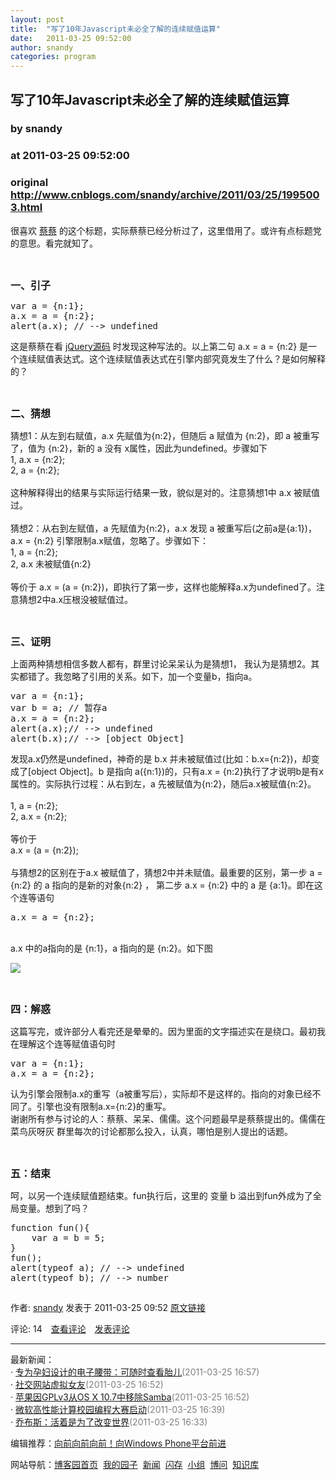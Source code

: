 ```yaml
---
layout: post
title:  "写了10年Javascript未必全了解的连续赋值运算"
date:   2011-03-25 09:52:00
author: snandy
categories: program
---
```


## 写了10年Javascript未必全了解的连续赋值运算
### by snandy
### at 2011-03-25 09:52:00
### original <http://www.cnblogs.com/snandy/archive/2011/03/25/1995003.html>

<p><p>很喜欢 <a href="http://cmc3.cn/">蔡蔡</a> 的这个标题，实际蔡蔡已经分析过了，这里借用了。或许有点标题党的意思。看完就知了。</p>
<br>
<p><span style="font-size:16px"><strong>一、引子</strong></span></p>
<div>
<pre>var a = {n:1};
a.x = a = {n:2};
alert(a.x); // --&gt; undefined
</pre>
</div>
<p>这是蔡蔡在看 <a href="http://cmc3.cn/n/2010/10/12/217.html">jQuery源码</a> 时发现这种写法的。以上第二句 a.x = a = {n:2} 是一个连续赋值表达式。这个连续赋值表达式在引擎内部究竟发生了什么？是如何解释的？</p>
<br>
<p><span style="font-size:16px"><strong>二、猜想</strong></span></p>
<p>猜想1：从左到右赋值，a.x 先赋值为{n:2}，但随后 a 赋值为 {n:2}，即  a 被重写了，值为 {n:2}，新的 a 没有 x属性，因此为undefined。步骤如下<br>1, a.x = {n:2};<br>2, a = {n:2};<br><br>这种解释得出的结果与实际运行结果一致，貌似是对的。注意猜想1中 a.x 被赋值过。<br><br>猜想2：从右到左赋值，a 先赋值为{n:2}，a.x 发现 a 被重写后(之前a是{a:1})，a.x = {n:2} 引擎限制a.x赋值，忽略了。步骤如下：<br>1, a = {n:2};<br>2, a.x 未被赋值{n:2}<br><br>等价于 a.x = (a = {n:2})，即执行了第一步，这样也能解释a.x为undefined了。注意猜想2中a.x压根没被赋值过。</p>
<br>
<p><span style="font-size:16px"><strong>三、证明</strong></span></p>
<p>上面两种猜想相信多数人都有，群里讨论呆呆认为是猜想1， 我认为是猜想2。其实都错了。我忽略了引用的关系。如下，加一个变量b，指向a。</p>
<div>
<pre>var a = {n:1};
var b = a; // 暂存a
a.x = a = {n:2};
alert(a.x);// --&gt; undefined
alert(b.x);// --&gt; [object Object]
</pre>
</div>
<p>发现a.x仍然是undefined，神奇的是 b.x 并未被赋值过(比如：b.x={n:2})，却变成了[object Object]。b 是指向 a({n:1})的，只有a.x = {n:2}执行了才说明b是有x属性的。实际执行过程：从右到左，a 先被赋值为{n:2}，随后a.x被赋值{n:2}。<br><br>1, a = {n:2};<br>2, a.x = {n:2};<br><br>等价于<br>a.x = (a = {n:2});<br> <br>与猜想2的区别在于a.x 被赋值了，猜想2中并未赋值。最重要的区别，第一步 a = {n:2} 的 a 指向的是新的对象{n:2} ， 第二步 a.x = {n:2} 中的 a 是 {a:1}。即在这个连等语句</p>
<div>
<pre>a.x = a = {n:2};
</pre>
</div>
<p><br>a.x 中的a指向的是 {n:1}，a 指向的是 {n:2}。如下图</p>
<p><img src="http://pic002.cnblogs.com/images/2011/114013/2011032508425559.png"></p>
<br>
<p><span style="font-size:16px"><strong>四：解惑</strong></span></p>
<p>这篇写完，或许部分人看完还是晕晕的。因为里面的文字描述实在是绕口。最初我在理解这个连等赋值语句时
</p>
<div>
<pre>var a = {n:1};
a.x = a = {n:2};</pre>
</div>
<p>认为引擎会限制a.x的重写（a被重写后），实际却不是这样的。指向的对象已经不同了。引擎也没有限制a.x={n:2}的重写。<br>谢谢所有参与讨论的人：蔡蔡、呆呆、儒儒。这个问题最早是蔡蔡提出的。儒儒在 菜鸟灰呀灰 群里每次的讨论都那么投入，认真，哪怕是别人提出的话题。</p>
<br>
<p><span style="font-size:16px"><strong>五：结束</strong></span></p>
<p>呵，以另一个连续赋值题结束。fun执行后，这里的 变量 b 溢出到fun外成为了全局变量。想到了吗？
</p>
<div>
<pre>function fun(){
	var a = b = 5;
}
fun();
alert(typeof a); // --&gt; undefined
alert(typeof b); // --&gt; number
</pre>
</div><img src="http://www.cnblogs.com/snandy/aggbug/1995003.html?type=1" width="1" height="1" alt=""><p>作者: <a href="http://www.cnblogs.com/snandy/">snandy</a> 发表于 2011-03-25 09:52 <a href="http://www.cnblogs.com/snandy/archive/2011/03/25/1995003.html">原文链接</a></p><p>评论: 14　<a href="http://www.cnblogs.com/snandy/archive/2011/03/25/1995003.html#pagedcomment">查看评论</a>　<a href="http://www.cnblogs.com/snandy/archive/2011/03/25/1995003.html#commentform">发表评论</a></p><hr><p>最新新闻：<br>· <a href="http://news.cnblogs.com/n/95370/">专为孕妇设计的电子腰带：可随时查看胎儿</a><span style="color:gray">(2011-03-25 16:57)</span><br>· <a href="http://news.cnblogs.com/n/95369/">社交网站虚拟女友</a><span style="color:gray">(2011-03-25 16:52)</span><br>· <a href="http://news.cnblogs.com/n/95368/">苹果因GPLv3从OS X 10.7中移除Samba</a><span style="color:gray">(2011-03-25 16:52)</span><br>· <a href="http://news.cnblogs.com/n/95367/">微软高性能计算校园编程大赛启动</a><span style="color:gray">(2011-03-25 16:39)</span><br>· <a href="http://news.cnblogs.com/n/95366/">乔布斯：活着是为了改变世界</a><span style="color:gray">(2011-03-25 16:33)</span><br></p><p>编辑推荐：<a href="http://www.cnblogs.com/rupeng/archive/2011/03/25/1994977.html">向前向前向前！向Windows Phone平台前进</a><br></p><p>网站导航：<a href="http://www.cnblogs.com">博客园首页</a>  <a href="http://home.cnblogs.com/">我的园子</a>  <a href="http://news.cnblogs.com">新闻</a>  <a href="http://home.cnblogs.com/ing/">闪存</a>  <a href="http://home.cnblogs.com/group/">小组</a>  <a href="http://space.cnblogs.com/q/">博问</a>  <a href="http://kb.cnblogs.com">知识库</a></p></p>